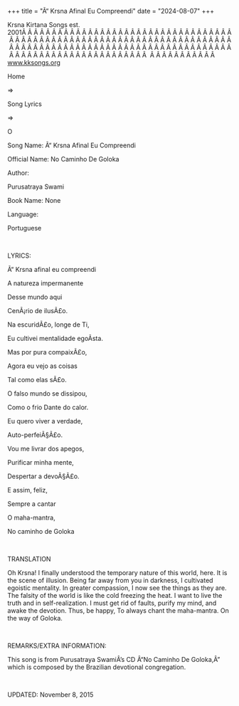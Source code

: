 +++ 
title = "Ã“ Krsna Afinal Eu Compreendi"
date = "2024-08-07"
+++

Krsna Kirtana Songs est. 2001Â Â Â Â Â Â Â Â Â Â Â Â Â Â Â Â Â Â Â Â Â Â Â Â Â Â Â Â Â Â Â Â Â Â Â Â Â Â Â Â Â Â Â Â Â Â Â Â Â Â Â Â Â Â Â Â Â Â Â Â Â Â Â Â Â Â Â Â Â Â Â Â Â Â Â Â Â Â Â Â Â Â Â Â Â Â Â Â Â Â Â Â Â Â Â Â Â Â Â Â Â Â Â Â Â Â Â Â Â Â Â Â Â Â Â Â Â Â Â Â Â Â Â Â Â Â Â Â Â Â Â Â  Â Â Â Â Â Â Â Â Â Â Â  
www.kksongs.org








Home
 
⇒
 
Song Lyrics
 
⇒
 
O


Song
Name: Ã“ Krsna Afinal Eu Compreendi


Official
Name: No Caminho De Goloka


Author:

Purusatraya Swami


Book
Name: None


Language:

Portuguese


 


LYRICS:


Ã“ Krsna
afinal eu compreendi


A
natureza impermanente


Desse
mundo aqui


CenÃ¡rio
de ilusÃ£o. 


Na
escuridÃ£o, longe de Ti, 


Eu
cultivei mentalidade egoÃ­sta. 


Mas
por pura compaixÃ£o, 


Agora
eu vejo as coisas


Tal
como elas sÃ£o. 


O
falso mundo se dissipou, 


Como o
frio Dante do calor. 


Eu
quero viver a verdade, 


Auto-perfeiÃ§Ã£o.



Vou me
livrar dos apegos, 


Purificar
minha mente, 


Despertar
a devoÃ§Ã£o. 


E
assim, feliz, 


Sempre
a cantar


O
maha-mantra, 


No
caminho de Goloka


 


TRANSLATION


Oh
Krsna! I finally understood the temporary nature of this world, here. It is the
scene of illusion. Being far away from you in darkness, I cultivated egoistic
mentality. In greater compassion, I now see the things as they are. The falsity
of the world is like the cold freezing the heat. I want to live the truth and
in self-realization. I must get rid of faults, purify my mind, and awake the
devotion. Thus, be happy, To always chant the maha-mantra. On the way of
Goloka.


 


REMARKS/EXTRA
INFORMATION:


This
song is from Purusatraya SwamiÂ’s CD Â“No Caminho De Goloka,Â” which is composed
by the Brazilian devotional congregation.


 


UPDATED:
 November 8, 2015